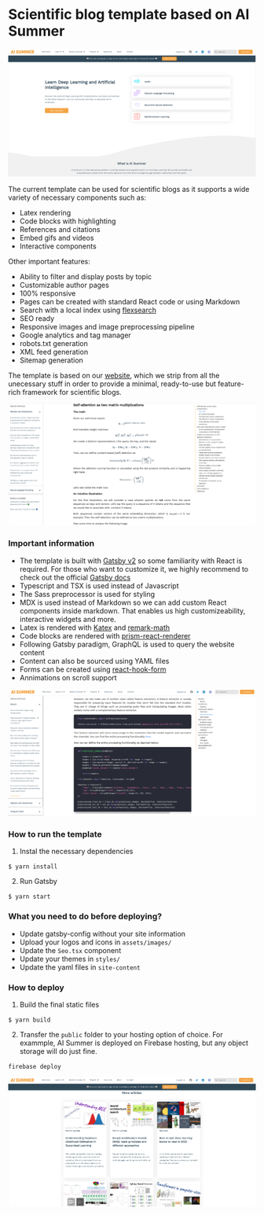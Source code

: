 # Scientific blog template based on AI Summer

![example-home](./examples/example-home.png)

The current template can be used for scientific blogs as it supports a wide variety of necessary components such as:

- Latex rendering
- Code blocks with highlighting
- References and citations
- Embed gifs and videos
- Interactive components

Other important features:

- Ability to filter and display posts by topic
- Customizable author pages 
- 100% responsive
- Pages can be created with standard React code or using Markdown
- Search with a local index using [flexsearch](https://github.com/nextapps-de/flexsearch)
- SEO ready
- Responsive images and image preprocessing pipeline
- Google analytics and tag manager 
- robots.txt generation
- XML feed generation
- Sitemap generation


The template is based on our [website](https://theaisummer.com), which we strip from all the unecessary stuff in order to provide a minimal, ready-to-use but feature-rich framework for scientific blogs.

![example-blog-1](./examples/example-blog-1.png)


### Important information

- The template is built with [Gatsby v2](https://www.gatsbyjs.com/) so some familiarity with React is required. For those who want to customize it, we highly recommend to check out the official [Gatsby docs](https://www.gatsbyjs.com/docs/)
- Typescript and TSX is used instead of Javascript
- The Sass preprocessor is used for styling
- MDX is used instead of Markdown so we can add custom React components inside markdown. That enables us high customizeability, interactive widgets and more.
- Latex is rendered with [Katex](https://katex.org/) and [remark-math](https://github.com/Rokt33r/remark-math)
- Code blocks are rendered with [prism-react-renderer](https://github.com/FormidableLabs/prism-react-renderer)
- Following Gatsby paradigm, GraphQL is used to query the website content
- Content can also be sourced using YAML files
- Forms can be created using [react-hook-form](https://react-hook-form.com/)
- Annimations on scroll support


![example-blog-2](./examples/example-blog-2.png)


### How to run the template

1) Instal the necessary dependencies

```
$ yarn install
```

2) Run Gatsby

```
$ yarn start
```

### What you need to do before deploying?

- Update gatsby-config without your site information
- Upload your logos and icons in `assets/images/`
- Update the `Seo.tsx` component
- Update your themes in `styles/`
- Update the yaml files in `site-content`

### How to deploy

1) Build the final static files

```
$ yarn build
```

2) Transfer the `public` folder to your hosting option of choice. For exammple, AI Summer is deployed on Firebase hosting, but any object storage will do just fine.

```
firebase deploy
```

![example-home-2](./examples/example-home-2.png)


